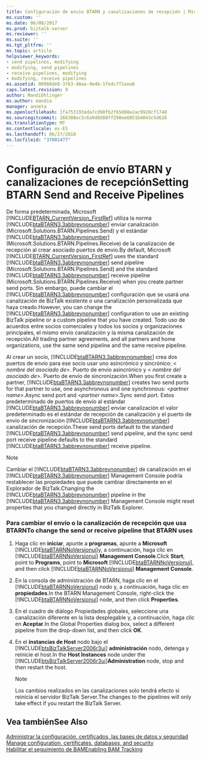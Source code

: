 ```yaml
---
title: Configuración de envío BTARN y canalizaciones de recepción | Microsoft Docs
ms.custom: ''
ms.date: 06/08/2017
ms.prod: biztalk-server
ms.reviewer: ''
ms.suite: ''
ms.tgt_pltfrm: ''
ms.topic: article
helpviewer_keywords:
- send pipelines, modifying
- modifying, send pipelines
- receive pipelines, modifying
- modifying, receive pipelines
ms.assetid: 00960de0-3763-40aa-9e4b-1fedc7f1eea6
caps.latest.revision: 9
author: MandiOhlinger
ms.author: mandia
manager: anneta
ms.openlocfilehash: 1fa753193ada7cd90fb2f65d88e2ac9928cf1748
ms.sourcegitcommit: 266308ec5c6a9d8d80ff298ee6051b4843c5d626
ms.translationtype: MT
ms.contentlocale: es-ES
ms.lasthandoff: 06/27/2018
ms.locfileid: "37001477"
---
```

# <a name="setting-btarn-send-and-receive-pipelines"></a><span data-ttu-id="479e0-102">Configuración de envío BTARN y canalizaciones de recepción</span><span class="sxs-lookup"><span data-stu-id="479e0-102">Setting BTARN Send and Receive Pipelines</span></span>
<span data-ttu-id="479e0-103">De forma predeterminada, Microsoft [!INCLUDE[BTARN_CurrentVersion_FirstRef](../../includes/btarn-currentversion-firstref-md.md)] utiliza la norma [!INCLUDE[btaBTARN3.3abbrevnonumber](../../includes/btabtarn3-3abbrevnonumber-md.md)] enviar canalización (Microsoft.Solutions.BTARN.Pipelines.Send) y el estándar [!INCLUDE[btaBTARN3.3abbrevnonumber](../../includes/btabtarn3-3abbrevnonumber-md.md)] (Microsoft.Solutions.BTARN.Pipelines.Receive) de la canalización de recepción al crear asociado puertos de envío.</span><span class="sxs-lookup"><span data-stu-id="479e0-103">By default, Microsoft [!INCLUDE[BTARN_CurrentVersion_FirstRef](../../includes/btarn-currentversion-firstref-md.md)] uses the standard [!INCLUDE[btaBTARN3.3abbrevnonumber](../../includes/btabtarn3-3abbrevnonumber-md.md)] send pipeline (Microsoft.Solutions.BTARN.Pipelines.Send) and the standard [!INCLUDE[btaBTARN3.3abbrevnonumber](../../includes/btabtarn3-3abbrevnonumber-md.md)] receive pipeline (Microsoft.Solutions.BTARN.Pipelines.Receive) when you create partner send ports.</span></span> <span data-ttu-id="479e0-104">Sin embargo, puede cambiar el [!INCLUDE[btaBTARN3.3abbrevnonumber](../../includes/btabtarn3-3abbrevnonumber-md.md)] configuración que se usará una canalización de BizTalk existente o una canalización personalizada que haya creado.</span><span class="sxs-lookup"><span data-stu-id="479e0-104">However, you can change the [!INCLUDE[btaBTARN3.3abbrevnonumber](../../includes/btabtarn3-3abbrevnonumber-md.md)] configuration to use an existing BizTalk pipeline or a custom pipeline that you have created.</span></span> <span data-ttu-id="479e0-105">Todo uso de acuerdos entre socios comerciales y todos los socios y organizaciones principales, el mismo envío canalización y la misma canalización de recepción.</span><span class="sxs-lookup"><span data-stu-id="479e0-105">All trading partner agreements, and all partners and home organizations, use the same send pipeline and the same receive pipeline.</span></span>  
  
 <span data-ttu-id="479e0-106">Al crear un socio, [!INCLUDE[btaBTARN3.3abbrevnonumber](../../includes/btabtarn3-3abbrevnonumber-md.md)] crea dos puertos de envío para ese socio usar uno asincrónico y sincrónico: \< *nombre del asociado de*\>. Puerto de envío asincrónico y \< *nombre del asociado de*\>. Puerto de envío de sincronización.</span><span class="sxs-lookup"><span data-stu-id="479e0-106">When you first create a partner, [!INCLUDE[btaBTARN3.3abbrevnonumber](../../includes/btabtarn3-3abbrevnonumber-md.md)] creates two send ports for that partner to use, one asynchronous and one synchronous: \<*partner name*\>.Async send port and \<*partner name*\>.Sync send port.</span></span> <span data-ttu-id="479e0-107">Estos predeterminado de puertos de envío al estándar [!INCLUDE[btaBTARN3.3abbrevnonumber](../../includes/btabtarn3-3abbrevnonumber-md.md)] enviar canalización el valor predeterminado es el estándar de recepción de canalización y el puerto de envío de sincronización [!INCLUDE[btaBTARN3.3abbrevnonumber](../../includes/btabtarn3-3abbrevnonumber-md.md)] canalización de recepción.</span><span class="sxs-lookup"><span data-stu-id="479e0-107">These send ports default to the standard [!INCLUDE[btaBTARN3.3abbrevnonumber](../../includes/btabtarn3-3abbrevnonumber-md.md)] send pipeline, and the sync send port receive pipeline defaults to the standard [!INCLUDE[btaBTARN3.3abbrevnonumber](../../includes/btabtarn3-3abbrevnonumber-md.md)] receive pipeline.</span></span>  
  
> [!NOTE]
>  <span data-ttu-id="479e0-108">Cambiar el [!INCLUDE[btaBTARN3.3abbrevnonumber](../../includes/btabtarn3-3abbrevnonumber-md.md)] de canalización en el [!INCLUDE[btaBTARN3.3abbrevnonumber](../../includes/btabtarn3-3abbrevnonumber-md.md)] Management Console podría restablecer las propiedades que puede cambiar directamente en el Explorador de BizTalk.</span><span class="sxs-lookup"><span data-stu-id="479e0-108">Changing the [!INCLUDE[btaBTARN3.3abbrevnonumber](../../includes/btabtarn3-3abbrevnonumber-md.md)] pipeline in the [!INCLUDE[btaBTARN3.3abbrevnonumber](../../includes/btabtarn3-3abbrevnonumber-md.md)] Management Console might reset properties that you changed directly in BizTalk Explorer.</span></span>  
  
### <a name="to-change-the-send-or-receive-pipeline-that-btarn-uses"></a><span data-ttu-id="479e0-109">Para cambiar el envío o la canalización de recepción que usa BTARN</span><span class="sxs-lookup"><span data-stu-id="479e0-109">To change the send or receive pipeline that BTARN uses</span></span>  
  
1. <span data-ttu-id="479e0-110">Haga clic en **iniciar**, apunte a **programas**, apunte a **Microsoft** [!INCLUDE[btaBTARNNoVersionui](../../includes/btabtarnnoversionui-md.md)]y, a continuación, haga clic en [!INCLUDE[btaBTARNNoVersionui](../../includes/btabtarnnoversionui-md.md)] **Management Console**.</span><span class="sxs-lookup"><span data-stu-id="479e0-110">Click **Start**, point to **Programs**, point to **Microsoft** [!INCLUDE[btaBTARNNoVersionui](../../includes/btabtarnnoversionui-md.md)], and then click [!INCLUDE[btaBTARNNoVersionui](../../includes/btabtarnnoversionui-md.md)] **Management Console**.</span></span>  
  
2. <span data-ttu-id="479e0-111">En la consola de administración de BTARN, haga clic en el [!INCLUDE[btaBTARNNoVersionui](../../includes/btabtarnnoversionui-md.md)] nodo y, a continuación, haga clic en **propiedades**.</span><span class="sxs-lookup"><span data-stu-id="479e0-111">In the BTARN Management Console, right-click the [!INCLUDE[btaBTARNNoVersionui](../../includes/btabtarnnoversionui-md.md)] node, and then click **Properties**.</span></span>  
  
3. <span data-ttu-id="479e0-112">En el cuadro de diálogo Propiedades globales, seleccione una canalización diferente en la lista desplegable y, a continuación, haga clic en **Aceptar**.</span><span class="sxs-lookup"><span data-stu-id="479e0-112">In the Global Properties dialog box, select a different pipeline from the drop-down list, and then click **OK**.</span></span>  
  
4. <span data-ttu-id="479e0-113">En el **instancias de Host** nodo bajo el [!INCLUDE[btsBizTalkServer2006r3ui](../../includes/btsbiztalkserver2006r3ui-md.md)] **administración** nodo, detenga y reinicie el host.</span><span class="sxs-lookup"><span data-stu-id="479e0-113">In the **Host Instances** node under the [!INCLUDE[btsBizTalkServer2006r3ui](../../includes/btsbiztalkserver2006r3ui-md.md)]**Administration** node, stop and then restart the host.</span></span>  
  
   > [!NOTE]
   >  <span data-ttu-id="479e0-114">Los cambios realizados en las canalizaciones solo tendrá efecto si reinicia el servidor BizTalk Server.</span><span class="sxs-lookup"><span data-stu-id="479e0-114">The changes to the pipelines will only take effect if you restart the BizTalk Server.</span></span>  
  
## <a name="see-also"></a><span data-ttu-id="479e0-115">Vea también</span><span class="sxs-lookup"><span data-stu-id="479e0-115">See Also</span></span>  
 <span data-ttu-id="479e0-116">[Administrar la configuración, certificados, las bases de datos y seguridad](manage-configuration-certificates-databases-security.md) </span><span class="sxs-lookup"><span data-stu-id="479e0-116">[Manage configuration, certificates, databases, and security](manage-configuration-certificates-databases-security.md) </span></span>  
 [<span data-ttu-id="479e0-117">Habilitar el seguimiento de BAM</span><span class="sxs-lookup"><span data-stu-id="479e0-117">Enabling BAM Tracking</span></span>](../../adapters-and-accelerators/accelerator-rosettanet/enabling-bam-tracking.md)